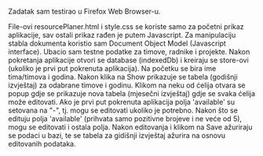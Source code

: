 Zadatak sam testirao u Firefox Web Browser-u.

File-ovi resourcePlaner.html i style.css se koriste samo za početni prikaz aplikacije, sav ostali prikaz rađen je putem Javascript. Za manipulaciju stabla dokumenta koristio sam Document Object Model (Javascript interface).
Ubacio sam testne podatke za timove, radnike i projekte.
Nakon pokretanja aplikacije otvori se database (indexedDb) i kreiraju se store-ovi (ukoliko je prvi put pokrenuta aplikacija).
Na početku se bira ime tima/timova i godina. Nakon klika na Show prikazuje se tabela (godišnji izvještaj) za odabrane timove i godinu. Klikom na neku od ćelija otvara se popup gdje se prikazuje nova tabela (mjesečni izvještaj) gdje se svaka ćelija može editovati. Ako je prvi put pokrenuta aplikacija polja 'available' su setovana na "-", tj. mogu se editovati ukoliko je potrebno. Nakon što se edituju polja 'available' (prihvata samo pozitivne brojeve i ne veće od 5), mogu se editovati i ostala polja. Nakon editovanja i klikom na Save ažuriraju se podaci u bazi, te se tabela za gidišnji izvještaj ažurira na osnovu editovanih podataka. 
